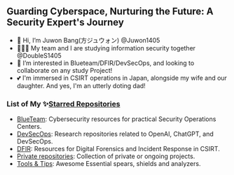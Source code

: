 ## Guarding Cyberspace, Nurturing the Future: A Security Expert's Journey

- 👋 Hi, I’m Juwon Bang(方ジュウォン) @Juwon1405
- 🧑‍🤝‍🧑 My team and I are studying information security together @DoubleS1405
- 👀 I’m interested in Blueteam/DFIR/DevSecOps, and looking to collaborate on any study Project!
- 💕 I'm immersed in CSIRT operations in Japan, alongside my wife and our daughter. And yes, I'm an utterly doting dad!

### List of My ✨[Starred Repositories](https://github.com/Juwon1405?tab=stars)

- [BlueTeam](https://github.com/stars/Juwon1405/lists/blueteam): Cybersecurity resources for practical Security Operations Centers.
- [DevSecOps](https://github.com/stars/Juwon1405/lists/devsecops):  Research repositories related to OpenAI, ChatGPT, and DevSecOps.
- [DFIR](https://github.com/stars/Juwon1405/lists/dfir): Resources for Digital Forensics and Incident Response in CSIRT.
- [Private repositories](https://github.com/stars/Juwon1405/lists/private-repositories): Collection of private or ongoing projects.
- [Tools & Tips](https://github.com/stars/Juwon1405/lists/tools-tips): Awesome Essential spears, shields and analyzers.

